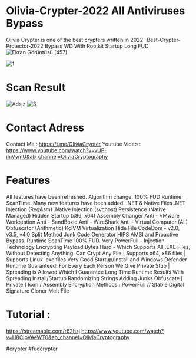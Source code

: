 # Olivia-Crypter-2022 All Antiviruses Bypass
Olivia Crypter is one of the best crypters written in 2022
-Best-Crypter-Protector-2022 Bypass WD With Rootkit Startup Long FUD
![Ekran Görüntüsü (457)](https://user-images.githubusercontent.com/109003034/178124686-9078a6ad-7633-48e4-9f7e-69675d7078b3.png)

![1](https://user-images.githubusercontent.com/108772492/177439325-68594bc2-32b4-488a-8b92-c01331fd3eda.jpg)

# Scan Result
![Adsız](https://user-images.githubusercontent.com/108772492/177439459-0a626089-0f4d-4700-939a-81dabcc614a0.png)
![3](https://user-images.githubusercontent.com/108772492/177450527-441ec9e9-acba-499e-8c48-d8e40bc2d64f.PNG)

# Contact Adress

Contact Me : https://t.me/OliviaCrypter
Youtube Video : https://www.youtube.com/watch?v=vUP-ihjVymU&ab_channel=OliviaCryptography

# Features

All features have been refreshed. Algorithm change. 100% FUD Runtime ScanTime. Many new features have been added.
.NET & Native Files .NET Injection (RegAsm)
.Native Injection (svchost) Persistence (Native Managed)
Hidden Startup (x86, x64) Assembly Changer
Anti - VMware Workstation Anti - SandBoxie Anti - WireShark Anti - Virtual Computer (All) Obfuscator (Arithmetic) KoiVM Virtualization Hide File CodeDom - v2.0, v3.5, v4.0 Split Method Junk Code Generator HIPS AMSI and Proactive Bypass. Runtime ScanTime 100% FUD.
Very PowerFull - Injection Technology
Encrypting Payload Bytes Hard - Which Supports All .EXE Files, Without Detecting Anything.
Can Crypt Any File | Supports x64, x86 files | Supports Linux .exe files
Very Good Startup/Install and Windows Defender Runtime Guaranteed!
For Every Each Person We Give Private Stub | Spreading is Allowed Which I Guarantee Long Time Runtime Results With Spreading
Install/Startup
Randomizing Strings
Adding Junks
Obfuscate [ Private ]
Icon / Assembly
Encryption Methods :  PowerFull  // Stable
Digital Signature Cloner
Melt File

# Tutorial : 

https://streamable.com/r82hzj
https://www.youtube.com/watch?v=H8CIpVAeWT0&ab_channel=OliviaCryptography

#crypter #fudcrypter
